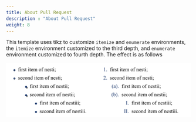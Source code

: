 ```yaml
---
title: About Pull Request
description : "About Pull Request"
weight: 8
---
```


This template uses tikz to customize `itemize` and `enumerate` environments, the `itemize` environment customized to the third depth, and `enumerate` environment customized to fourth depth. The effect is as follows

![](item.png)

